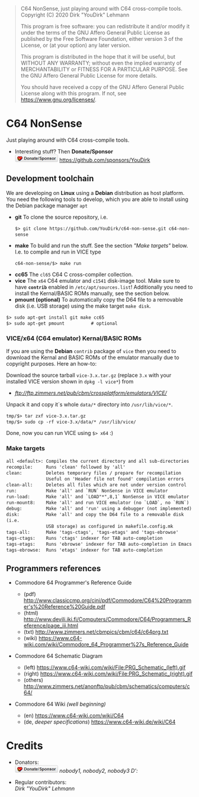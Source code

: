 > C64 NonSense, just playing around with C64 cross-compile tools.
> Copyright (C) 2020  Dirk "YouDirk" Lehmann
>
> This program is free software: you can redistribute it and/or modify
> it under the terms of the GNU Affero General Public License as published
> by the Free Software Foundation, either version 3 of the License, or
> (at your option) any later version.
>
> This program is distributed in the hope that it will be useful,
> but WITHOUT ANY WARRANTY; without even the implied warranty of
> MERCHANTABILITY or FITNESS FOR A PARTICULAR PURPOSE.  See the
> GNU Affero General Public License for more details.
>
> You should have received a copy of the GNU Affero General Public License
> along with this program.  If not, see <https://www.gnu.org/licenses/>.


C64 NonSense
============

Just playing around with C64 cross-compile tools.

* Interesting stuff?  Then **Donate/Sponsor**  
  [![Donate/Sponsor][sponsor-pic]][sponsor-link] https://github.com/sponsors/YouDirk

Development toolchain
---------------------

We are developing on **Linux** using a **Debian** distribution as host
platform.  You need the following tools to develop, which you are able
to install using the Debian package manager `apt`

* **git** To clone the source repository, i.e.
  ```shell
  $> git clone https://github.com/YouDirk/c64-non-sense.git c64-non-sense
  ```
* **make** To build and run the stuff.  See the section *"Make targets"*
           below.  I.e. to compile and run in VICE type
  ```shell
  c64-non-sense/$> make run
  ```
* **cc65** The `cl65` C64 C cross-compiler collection.
* **vice** The `x64` C64 emulator and `c1541` disk-image tool.  Make
           sure to have **`contrib`** enabled in
           `/etc/apt/sources.list`!  Additionally you need to install
           the Kernal/BASIC ROMs manually, see the section below.
* **pmount (optional)** To automatically copy the D64 file to a
           removable disk (i.e. USB storage) using the make target
           `make disk`.

```shell
$> sudo apt-get install git make cc65
$> sudo apt-get pmount          # optional
```

### VICE/x64 (C64 emulator) Kernal/BASIC ROMs

If you are using the **Debian** `contrib` package of `vice` then you
need to download the Kernal and BASIC ROMs of the emulator manually
due to copyright purposes.  Here an how-to:

Download the source tarball `vice-3.x.tar.gz` (replace `3.x` with your
installed VICE version shown in `dpkg -l vice*`) from

* *ftp://ftp.zimmers.net/pub/cbm/crossplatform/emulators/VICE/*

Unpack it and copy it´s whole `data/*` directory into `/usr/lib/vice/*`.

```shell
tmp/$> tar zxf vice-3.x.tar.gz
tmp/$> sudo cp -rf vice-3.x/data/* /usr/lib/vice/
```

Done, now you can run VICE using `$> x64` :)

### Make targets

```make
all <default>: Compiles the current directory and all sub-directories
recompile:     Runs 'clean' followed by 'all'
clean:         Deletes temporary files / prepare for recompilation
               Useful on 'Header file not found' compilation errors
clean-all:     Deletes all files which are not under version control
run:           Make 'all' and `RUN` NonSense in VICE emulator
run-load:      Make 'all' and `LOAD"*",8,1` NonSense in VICE emulator
run-mount8:    Make 'all' and run VICE emulator (no `LOAD`, no `RUN`)
debug:         Make 'all' and 'run' using a debugger (not implemented)
disk:          Make 'all' and copy the D64 file to a removable disk (i.e.
               USB storage) as configured in makefile.config.mk
tags-all:      Make 'tags-ctags', 'tags-etags' and 'tags-ebrowse'
tags-ctags:    Runs 'ctags' indexer for TAB auto-completion
tags-etags:    Runs 'ebrowse' indexer for TAB auto-completion in Emacs
tags-ebrowse:  Runs 'etags' indexer for TAB auto-completion
```

Programmers references
----------------------

* Commodore 64 Programmer's Reference Guide
    - (pdf)  http://www.classiccmp.org/cini/pdf/Commodore/C64%20Programmer's%20Reference%20Guide.pdf
    - (html) http://www.devili.iki.fi/Computers/Commodore/C64/Programmers_Reference/page_iii.html
    - (txt)  http://www.zimmers.net/cbmpics/cbm/c64/c64prg.txt
    - (wiki) https://www.c64-wiki.com/wiki/Commodore_64_Programmer%27s_Reference_Guide

* Commodore 64 Schematic Diagram
    - (left)   https://www.c64-wiki.com/wiki/File:PRG_Schematic_(left).gif
    - (right)  https://www.c64-wiki.com/wiki/File:PRG_Schematic_(right).gif
    - (others) http://www.zimmers.net/anonftp/pub/cbm/schematics/computers/c64/

* Commodore 64 Wiki *(well beginning)*
    - (en)                          https://www.c64-wiki.com/wiki/C64
    - (de, *deeper specifications*) https://www.c64-wiki.de/wiki/C64

Credits
=======

* Donators:  
  [![Donate/Sponsor][sponsor-pic]][sponsor-link] *nobody1, nobody2,
  nobody3 D':*

* Regular contributors:  
  *Dirk "YouDirk" Lehmann*


[sponsor-link]: https://github.com/sponsors/YouDirk
[sponsor-pic]: trunk/button-sponsor.20.png
